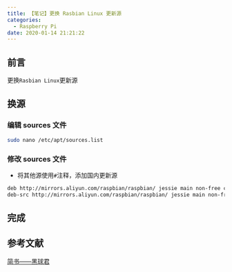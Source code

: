```yaml
---
title: 【笔记】更换 Rasbian Linux 更新源
categories:
  - Raspberry Pi
date: 2020-01-14 21:21:22
---
```


## 前言

更换`Rasbian Linux`更新源

<!-- more -->

## 换源

### 编辑 sources 文件

``` sh
sudo nano /etc/apt/sources.list
```

### 修改 sources 文件

- 将其他源使用`#`注释，添加国内更新源

``` sh
deb http://mirrors.aliyun.com/raspbian/raspbian/ jessie main non-free contrib rpi
deb-src http://mirrors.aliyun.com/raspbian/raspbian/ jessie main non-free contrib rpi
```

## 完成

## 参考文献

[简书——黑球君](https://www.jianshu.com/p/abb1d797d1f3)

